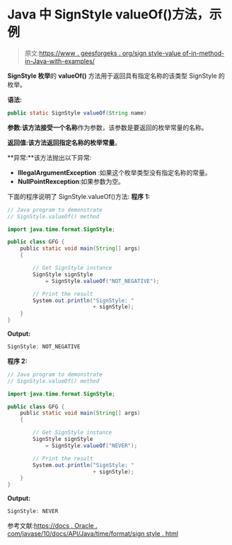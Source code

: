 # Java 中 SignStyle valueOf()方法，示例

> 原文:[https://www . geesforgeks . org/sign style-value of-in-method-in-Java-with-examples/](https://www.geeksforgeeks.org/signstyle-valueof-method-in-java-with-examples/)

**SignStyle 枚举**的 **valueOf()** 方法用于返回具有指定名称的该类型 SignStyle 的枚举。

**语法:**

```java
public static SignStyle valueOf(String name)

```

**参数:**该方法接受一个**名称**作为参数，该参数是要返回的枚举常量的名称。

**返回值:**该方法返回指定名称的**枚举常量**。

**异常:**该方法抛出以下异常:

*   **IllegalArgumentException** :如果这个枚举类型没有指定名称的常量。
*   **NullPointRexception**:如果参数为空。

下面的程序说明了 SignStyle.valueOf()方法:
**程序 1:**

```java
// Java program to demonstrate
// SignStyle.valueOf() method

import java.time.format.SignStyle;

public class GFG {
    public static void main(String[] args)
    {

        // Get SignStyle instance
        SignStyle signStyle
            = SignStyle.valueOf("NOT_NEGATIVE");

        // Print the result
        System.out.println("SignStyle: "
                           + signStyle);
    }
}
```

**Output:**

```java
SignStyle: NOT_NEGATIVE

```

**程序 2:**

```java
// Java program to demonstrate
// SignStyle.valueOf() method

import java.time.format.SignStyle;

public class GFG {
    public static void main(String[] args)
    {

        // Get SignStyle instance
        SignStyle signStyle
            = SignStyle.valueOf("NEVER");

        // Print the result
        System.out.println("SignStyle: "
                           + signStyle);
    }
}
```

**Output:**

```java
SignStyle: NEVER

```

参考文献:[https://docs . Oracle . com/javase/10/docs/API/Java/time/format/sign style . html](https://docs.oracle.com/javase/10/docs/api/java/time/format/SignStyle.html)